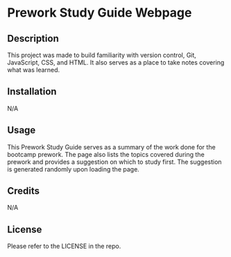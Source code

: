 # Prework Study Guide Webpage

## Description
This project was made to build familiarity with version control, Git, JavaScript, CSS, and HTML. It also serves as a place to take notes covering what was learned.

## Installation

N/A

## Usage

This Prework Study Guide serves as a summary of the work done for the bootcamp prework. The page also lists the topics covered during the prework and provides a suggestion on which to study first. The suggestion is generated randomly upon loading the page. 

## Credits

N/A

## License

Please refer to the LICENSE in the repo.